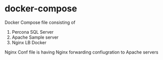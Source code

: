 # docker-compose
 Docker Compose file consisting of 
 
 1) Percona SQL Server
 2) Apache Sample server
 3) Nginx LB Docker

Nginx Conf file is having Nginx forwarding confiugration to Apache servers 


